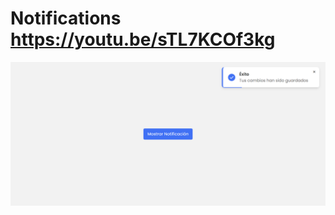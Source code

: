 # Notifications https://youtu.be/sTL7KCOf3kg
<p align="center">
  <img src="preview.png" alt="preview del proyecto"  width="1600">
</p>
